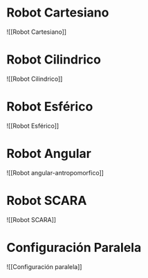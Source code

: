 # Robot Cartesiano
![[Robot Cartesiano]]
# Robot Cilindrico
![[Robot Cilindrico]]

# Robot Esférico

![[Robot Esférico]]

# Robot Angular

![[Robot angular-antropomorfico]]

# Robot SCARA

![[Robot SCARA]]

# Configuración Paralela
![[Configuración paralela]]

